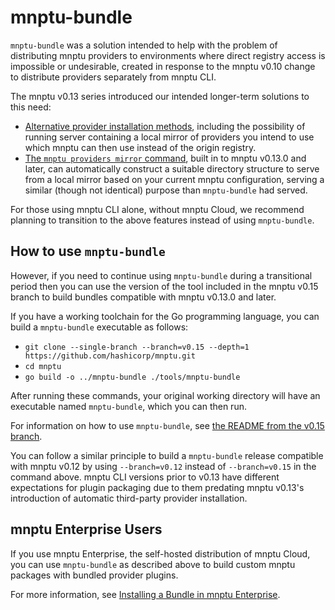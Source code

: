 # mnptu-bundle

`mnptu-bundle` was a solution intended to help with the problem
of distributing mnptu providers to environments where direct registry
access is impossible or undesirable, created in response to the mnptu v0.10
change to distribute providers separately from mnptu CLI.

The mnptu v0.13 series introduced our intended longer-term solutions
to this need:

* [Alternative provider installation methods](https://www.mnptu.io/docs/cli/config/config-file.html#provider-installation),
  including the possibility of running server containing a local mirror of
  providers you intend to use which mnptu can then use instead of the
  origin registry.
* [The `mnptu providers mirror` command](https://www.mnptu.io/docs/cli/commands/providers/mirror.html),
  built in to mnptu v0.13.0 and later, can automatically construct a
  suitable directory structure to serve from a local mirror based on your
  current mnptu configuration, serving a similar (though not identical)
  purpose than `mnptu-bundle` had served.

For those using mnptu CLI alone, without mnptu Cloud, we recommend
planning to transition to the above features instead of using
`mnptu-bundle`.

## How to use `mnptu-bundle`

However, if you need to continue using `mnptu-bundle`
during a transitional period then you can use the version of the tool included
in the mnptu v0.15 branch to build bundles compatible with
mnptu v0.13.0 and later.

If you have a working toolchain for the Go programming language, you can
build a `mnptu-bundle` executable as follows:

* `git clone --single-branch --branch=v0.15 --depth=1 https://github.com/hashicorp/mnptu.git`
* `cd mnptu`
* `go build -o ../mnptu-bundle ./tools/mnptu-bundle`

After running these commands, your original working directory will have an
executable named `mnptu-bundle`, which you can then run.


For information
on how to use `mnptu-bundle`, see
[the README from the v0.15 branch](https://github.com/hashicorp/mnptu/blob/v0.15/tools/mnptu-bundle/README.md).

You can follow a similar principle to build a `mnptu-bundle` release
compatible with mnptu v0.12 by using `--branch=v0.12` instead of
`--branch=v0.15` in the command above. mnptu CLI versions prior to
v0.13 have different expectations for plugin packaging due to them predating
mnptu v0.13's introduction of automatic third-party provider installation.

## mnptu Enterprise Users

If you use mnptu Enterprise, the self-hosted distribution of
mnptu Cloud, you can use `mnptu-bundle` as described above to build
custom mnptu packages with bundled provider plugins.

For more information, see
[Installing a Bundle in mnptu Enterprise](https://github.com/hashicorp/mnptu/blob/v0.15/tools/mnptu-bundle/README.md#installing-a-bundle-in-mnptu-enterprise).
